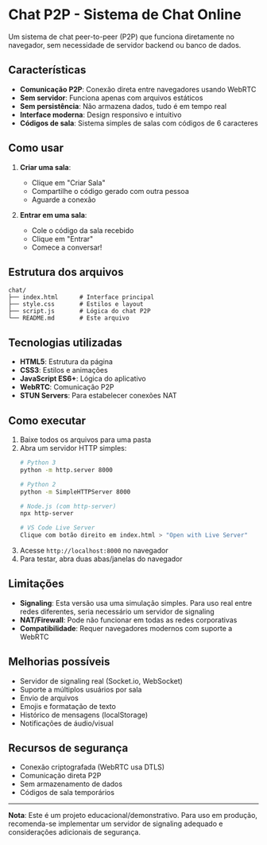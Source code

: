 # Chat P2P - Sistema de Chat Online

Um sistema de chat peer-to-peer (P2P) que funciona diretamente no navegador, sem necessidade de servidor backend ou banco de dados.

## Características

- **Comunicação P2P**: Conexão direta entre navegadores usando WebRTC
- **Sem servidor**: Funciona apenas com arquivos estáticos
- **Sem persistência**: Não armazena dados, tudo é em tempo real
- **Interface moderna**: Design responsivo e intuitivo
- **Códigos de sala**: Sistema simples de salas com códigos de 6 caracteres

## Como usar

1. **Criar uma sala**:
   - Clique em "Criar Sala"
   - Compartilhe o código gerado com outra pessoa
   - Aguarde a conexão

2. **Entrar em uma sala**:
   - Cole o código da sala recebido
   - Clique em "Entrar"
   - Comece a conversar!

## Estrutura dos arquivos

```
chat/
├── index.html      # Interface principal
├── style.css       # Estilos e layout
├── script.js       # Lógica do chat P2P
└── README.md       # Este arquivo
```

## Tecnologias utilizadas

- **HTML5**: Estrutura da página
- **CSS3**: Estilos e animações
- **JavaScript ES6+**: Lógica do aplicativo
- **WebRTC**: Comunicação P2P
- **STUN Servers**: Para estabelecer conexões NAT

## Como executar

1. Baixe todos os arquivos para uma pasta
2. Abra um servidor HTTP simples:
   ```bash
   # Python 3
   python -m http.server 8000
   
   # Python 2
   python -m SimpleHTTPServer 8000
   
   # Node.js (com http-server)
   npx http-server
   
   # VS Code Live Server
   Clique com botão direito em index.html > "Open with Live Server"
   ```
3. Acesse `http://localhost:8000` no navegador
4. Para testar, abra duas abas/janelas do navegador

## Limitações

- **Signaling**: Esta versão usa uma simulação simples. Para uso real entre redes diferentes, seria necessário um servidor de signaling
- **NAT/Firewall**: Pode não funcionar em todas as redes corporativas
- **Compatibilidade**: Requer navegadores modernos com suporte a WebRTC

## Melhorias possíveis

- Servidor de signaling real (Socket.io, WebSocket)
- Suporte a múltiplos usuários por sala
- Envio de arquivos
- Emojis e formatação de texto
- Histórico de mensagens (localStorage)
- Notificações de áudio/visual

## Recursos de segurança

- Conexão criptografada (WebRTC usa DTLS)
- Comunicação direta P2P
- Sem armazenamento de dados
- Códigos de sala temporários

---

**Nota**: Este é um projeto educacional/demonstrativo. Para uso em produção, recomenda-se implementar um servidor de signaling adequado e considerações adicionais de segurança.
